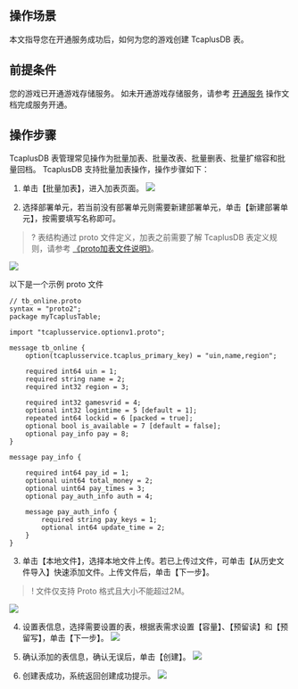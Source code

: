 ## 操作场景
本文指导您在开通服务成功后，如何为您的游戏创建 TcaplusDB 表。

## 前提条件
您的游戏已开通游戏存储服务。
如未开通游戏存储服务，请参考 [开通服务]() 操作文档完成服务开通。

## 操作步骤
TcaplusDB 表管理常见操作为批量加表、批量改表、批量删表、批量扩缩容和批量回档。
TcaplusDB 支持批量加表操作，操作步骤如下：  
1. 单击【批量加表】，进入加表页面。
![](https://main.qcloudimg.com/raw/0dac0d2464958af8c66072e2ab15da1a.png)

2. 选择部署单元，若当前没有部署单元则需要新建部署单元，单击【新建部署单元】，按需要填写名称即可。
>? 表结构通过 proto 文件定义，加表之前需要了解 TcaplusDB 表定义规则，请参考 [《proto加表文件说明》](http://proto加表文件说明)。
>
![](https://main.qcloudimg.com/raw/50e7aababcc964d9b644e632e2ea9e86.png)


以下是一个示例 proto 文件

```
// tb_online.proto
syntax = "proto2";
package myTcaplusTable;

import "tcaplusservice.optionv1.proto";

message tb_online {
    option(tcaplusservice.tcaplus_primary_key) = "uin,name,region";

    required int64 uin = 1; 
    required string name = 2; 
    required int32 region = 3;

    required int32 gamesvrid = 4; 
    optional int32 logintime = 5 [default = 1];
    repeated int64 lockid = 6 [packed = true]; 
    optional bool is_available = 7 [default = false]; 
    optional pay_info pay = 8; 
}

message pay_info { 

    required int64 pay_id = 1;
    optional uint64 total_money = 2;
    optional uint64 pay_times = 3;
    optional pay_auth_info auth = 4;

    message pay_auth_info { 
        required string pay_keys = 1;
        optional int64 update_time = 2;
    }
}
```

3. 单击【本地文件】，选择本地文件上传。若已上传过文件，可单击【从历史文件导入】快速添加文件。上传文件后，单击【下一步】。
> ! 文件仅支持 Proto 格式且大小不能超过2M。
> 
![](https://main.qcloudimg.com/raw/0b67458d1b199958cf1f61c0f3f9a904.png)

4. 设置表信息，选择需要设置的表，根据表需求设置【容量】、【预留读】和【预留写】，单击【下一步】。
![](https://main.qcloudimg.com/raw/957a1d777638e0aee662e8d334ccf4f2.png)

5. 确认添加的表信息，确认无误后，单击【创建】。
![](https://main.qcloudimg.com/raw/96c3d9b289eae15d436df12da7449377.png)

6. 创建表成功，系统返回创建成功提示。
![](https://main.qcloudimg.com/raw/8fe0a4f0ab12fc8672dcd3026b0ab704.png)


